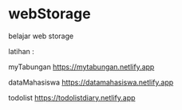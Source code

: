 # webStorage
belajar web storage

latihan :

myTabungan
https://mytabungan.netlify.app

dataMahasiswa
https://datamahasiswa.netlify.app

todolist
https://todolistdiary.netlify.app
